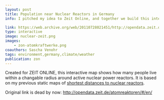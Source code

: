 ```yaml
---
layout: post
title: Population near Nuclear Reactors in Germany
info: I pitched my idea to Zeit Online, and together we build this interactive map within five days! At that time, this was among of the most trafficed interactive features at zeit.de.

link: https://web.archive.org/web/20110728021451/http://opendata.zeit.de/atomreaktoren/#/de/
type: interactive
image: nuclear-zeit.png
images:
    - zon-atomkraftwerke.png
coauthors: Sascha Venohr
tags: environment,germany,climate/weather
publication: zon
---
```


Created for ZEIT ONLINE, this interactive map shows how many people live within a changable radius around active nuclear power reactors. It is based on my previous static maps of [shortest distances to nuclear reactors](/about/nuclear-distances).

Original link is dead by now: http://opendata.zeit.de/atomreaktoren/#/en/
